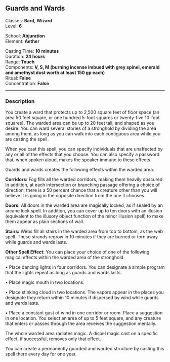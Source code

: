 ## Guards and Wards

Classes: **Bard, Wizard**  
Level: **6**  

School: **Abjuration**  
Element: **Aether**  

Casting Time: **10 minutes**  
Duration: **24 hours**  
Range: **Touch**  
Components: **V, S, M (burning incense imbued with grey spinel, emerald and amethyst dust worth at least 150 gp each)**  
Ritual: **False**  
Concentration: **False**  

------

### Description

You create a ward that protects up to 2,500 square feet of floor space (an area 50 feet square, or one hundred 5-foot squares or twenty-five 10-foot squares). The warded area can be up to 20 feet tall, and shaped as you desire. You can ward several stories of a stronghold by dividing the area among them, as long as you can walk into each contiguous area while you are casting the spell.

When you cast this spell, you can specify individuals that are unaffected by any or all of the effects that you choose. You can also specify a password that, when spoken aloud, makes the speaker immune to these effects.

Guards and wards creates the following effects within the warded area.

**Corridors:** Fog fills all the warded corridors, making them heavily obscured. In addition, at each intersection or branching passage offering a choice of direction, there is a 50 percent chance that a creature other than you will believe it is going in the opposite direction from the one it chooses.

**Doors:** All doors in the warded area are magically locked, as if sealed by an arcane lock spell. In addition, you can cover up to ten doors with an illusion (equivalent to the illusory object function of the minor illusion spell) to make them appear as plain sections of wall.

**Stairs:** Webs fill all stairs in the warded area from top to bottom, as the web spell. These strands regrow in 10 minutes if they are burned or torn away while guards and wards lasts.

**Other Spell Effect:** You can place your choice of one of the following magical effects within the warded area of the stronghold.

• Place dancing lights in four corridors. You can designate a simple program that the lights repeat as long as guards and wards lasts.

• Place magic mouth in two locations.

• Place stinking cloud in two locations. The vapors appear in the places you designate they return within 10 minutes if dispersed by wind while guards and wards lasts.

• Place a constant gust of wind in one corridor or room. Place a suggestion in one location. You select an area of up to 5 feet square, and any creature that enters or passes through the area receives the suggestion mentally.

The whole warded area radiates magic. A dispel magic cast on a specific effect, if successful, removes only that effect.

You can create a permanently guarded and warded structure by casting this spell there every day for one year.
